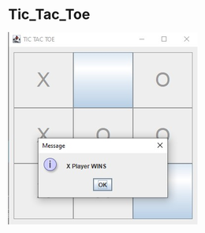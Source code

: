 # Tic_Tac_Toe

![Descripcion de la imagen](https://github.com/Jordi-Allepuz/Tic_Tac_Toe/blob/master/tic_tac_toe.jpg)
